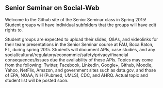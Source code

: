 ## Senior Seminar on Social-Web
Welcome to the Github site of the Senior Seminar class in Spring 2015!
Student groups will have individual subfolders that the groups will have edit rights to. 

Student groups are expected to upload their slides, Q&As, and videolinks for their team presentations in the Senior Seminar course at FAU, Boca Raton, FL, during spring 2015. Students will document APIs, case studies, and any social/cultural/regulatory/econommic/safety/privacy/financial  consequences/issues due the availability of these APIs. 
Topics may come from the following: Twitter, Facebook, LinkedIn, Google+, Github, Moodle, Yahoo, NetFlix,  Amazon, and government sites such as data.gov, and those of EPA, NOAA, NIH (Pubmed, UMLS), CDC, and AHRQ.
Actual topic and student list will be posted soon. 
